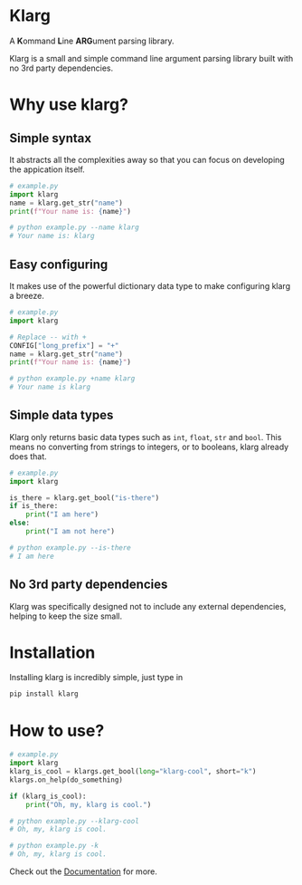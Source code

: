 # Klarg

A **K**ommand **L**ine **ARG**ument parsing library.

Klarg is a small and simple command line argument parsing library built with no 3rd party dependencies.


# Why use klarg?
## Simple syntax
It abstracts all the complexities away so that you can focus on developing the appication itself. 

```py
# example.py
import klarg
name = klarg.get_str("name")
print(f"Your name is: {name}")

# python example.py --name klarg
# Your name is: klarg
```

## Easy configuring
It makes use of the powerful dictionary data type to make configuring klarg a breeze.

```py
# example.py
import klarg

# Replace -- with +
CONFIG["long_prefix"] = "+"
name = klarg.get_str("name")
print(f"Your name is: {name}")

# python example.py +name klarg
# Your name is klarg
```

## Simple data types
Klarg only returns basic data types such as `int`, `float`, `str` and `bool`. This means no converting from strings to integers, or to booleans, klarg already does that.

```py
# example.py
import klarg

is_there = klarg.get_bool("is-there")
if is_there:
    print("I am here")
else:
    print("I am not here")

# python example.py --is-there
# I am here
```

## No 3rd party dependencies
Klarg was specifically designed not to include any external dependencies, helping to keep the size small. 

# Installation
Installing klarg is incredibly simple, just type in
```sh
pip install klarg
```

# How to use?
```py
# example.py
import klarg
klarg_is_cool = klargs.get_bool(long="klarg-cool", short="k")
klargs.on_help(do_something)

if (klarg_is_cool):
    print("Oh, my, klarg is cool.")

# python example.py --klarg-cool
# Oh, my, klarg is cool.

# python example.py -k
# Oh, my, klarg is cool.
```
Check out the [Documentation](https://github.com/tominekan/klarg/blob/main/DOCS.md) for more. 
